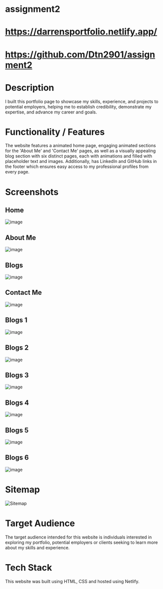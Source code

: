# assignment2
# https://darrensportfolio.netlify.app/
# https://github.com/Dtn2901/assignment2

# Description
I built this portfolio page to showcase my skills, experience, and projects to potential employers, helping me to establish credibility, demonstrate my expertise, and advance my career and goals.

# Functionality / Features
The website features a animated home page, engaging animated sections for the 'About Me' and 'Contact Me' pages, as well as a visually appealing blog section with six distinct pages, each with  animations and filled with placeholder text and images. Additionally, has LinkedIn and GitHub links in the footer which ensures easy access to my professional profiles from every page.

# Screenshots
## Home 
![image](https://github.com/Dtn2901/assignment2/assets/161409524/93a24ccf-5ee0-428a-95a7-066bfd7f3484)
## About Me 
![image](https://github.com/Dtn2901/assignment2/assets/161409524/467edd7a-3141-48d8-bd17-41ed209f2e3b)
## Blogs 
![image](https://github.com/Dtn2901/assignment2/assets/161409524/63080747-5ab3-4ca7-b748-df8ab1f045c2)
## Contact Me 
![image](https://github.com/Dtn2901/assignment2/assets/161409524/7ae4650c-9603-43c8-9199-80e84c7b275f)
## Blogs 1
![image](https://github.com/Dtn2901/assignment2/assets/161409524/5565da41-2ccc-4195-b0fd-b8f9653f01f9)
## Blogs 2
![image](https://github.com/Dtn2901/assignment2/assets/161409524/e6aee242-53b6-4d7e-aedc-5b6e0b08b11c)
## Blogs 3
![image](https://github.com/Dtn2901/assignment2/assets/161409524/bb1699ab-fdf4-4597-acca-dde00edb693e)
## Blogs 4
![image](https://github.com/Dtn2901/assignment2/assets/161409524/c4c04eda-a121-4588-be2c-8fb0eaddaccf)
## Blogs 5
![image](https://github.com/Dtn2901/assignment2/assets/161409524/67f84ec9-aabd-432b-8c98-7f591d1681bc)
## Blogs 6
![image](https://github.com/Dtn2901/assignment2/assets/161409524/82fe0bec-a62f-497c-9548-30b3bf336bf9)

# Sitemap
![Sitemap](https://github.com/Dtn2901/assignment2/assets/161409524/14b29ac7-fb90-4074-bc7f-05e2cc4d70a9)

# Target Audience
The target audience intended for this website is individuals interested in exploring my portfolio, potential employers or clients seeking to learn more about my skills and experience.

# Tech Stack
This website was built using HTML, CSS and hosted using Netlify.

